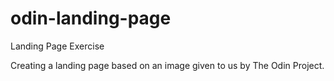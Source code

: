 # odin-landing-page
Landing Page Exercise

Creating a landing page based on an image given to us by The Odin Project.